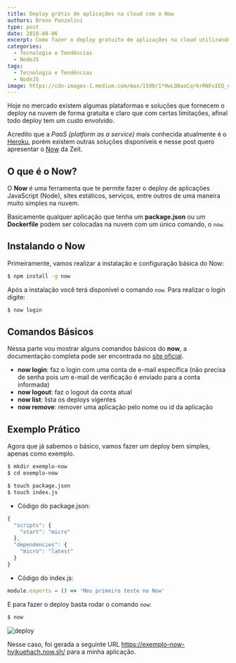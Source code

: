 ```yaml
---
title: Deploy grátis de aplicações na cloud com o Now
authors: Breno Panzolini
type: post
date: 2018-08-06
excerpt: Como fazer o deploy gratuito de aplicações na cloud utilizando o Now.
categories:
  - Tecnologia e Tendências
  - NodeJS
tags:
  - Tecnologia e Tendências
  - NodeJS
image: https://cdn-images-1.medium.com/max/1500/1*HwLQ0aoCqrkrRNFuIEQ_dQ.png
---
```


Hoje no mercado existem algumas plataformas e soluções que fornecem o deploy na nuvem de forma gratuita e claro que com certas limitações, afinal todo deploy tem um custo envolvido.

Acredito que a *PaaS (platform as a service)* mais conhecida atualmente é o [Heroku](https://www.heroku.com/), porém existem outras soluções disponíveis e nesse post quero apresentar o [Now](https://zeit.co/now) da Zeit.

## O que é o Now?

O **Now** é uma ferramenta que te permite fazer o deploy de aplicações JavaScript (Node), sites estáticos, serviços, entre outros de uma maneira muito simples na nuvem.

Basicamente qualquer aplicação que tenha um **package.json** ou um **Dockerfile** podem ser colocadas na nuvem com um único comando, o `now`.

## Instalando o Now

Primeiramente, vamos realizar a instalação e configuração básica do Now:

```sh
$ npm install -g now
```

Após a instalação você terá disponível o comando `now`. Para realizar o login digite:

```sh
$ now login
```

## Comandos Básicos

Nessa parte vou mostrar alguns comandos básicos do **now**, a documentação completa pode ser encontrada no [site oficial](https://zeit.co/docs/features/now-cli).

- **now login**: faz o login com uma conta de e-mail específica (não precisa de senha pois um e-mail de verificação é enviado para a conta informada)
- **now logout**: faz o logout da conta atual
- **now list**: lista os deploys vigentes
- **now remove**: remover uma aplicação pelo nome ou id da aplicação

## Exemplo Prático

Agora que já sabemos o básico, vamos fazer um deploy bem simples, apenas como exemplo.

```sh
$ mkdir exemplo-now
$ cd exemplo-now

$ touch package.json
$ touch index.js
```

- Código do package.json:
```js
{
  "scripts": {
    "start": "micro"
  },
  "dependencies": {
    "micro": "latest"
  }
}
```

- Código do index.js:
```js
module.exports = () => 'Meu primeiro teste no Now'
```

E para fazer o deploy basta rodar o comando `now`:

```sh
$ now
```

![deploy](https://i.imgur.com/w6fnp2N.png)

Nesse caso, foi gerada a seguinte URL https://exemplo-now-hyikuehach.now.sh/ para a minha aplicação.
